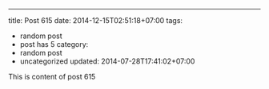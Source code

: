 ---
title: Post 615
date: 2014-12-15T02:51:18+07:00
tags:
  - random post
  - post has 5
category:
  - random post
  - uncategorized
updated: 2014-07-28T17:41:02+07:00

This is content of post 615
